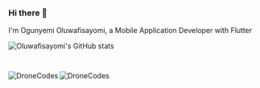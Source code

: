 ### Hi there 👋

  I'm Ogunyemi Oluwafisayomi, a Mobile Application Developer with Flutter
  
  ![Oluwafisayomi's GitHub stats](https://github-readme-stats.vercel.app/api?username=DroneCodes&show_icons=true&theme=react)

<p align="left"> <img src="https://komarev.com/ghpvc/?username=DroneCodes&label=Profile%20views&color=0e75b6&style=flat" alt="" /> </p>

<p align="left"> <a href="https://github.com/ryo-ma/github-profile-trophy"><img src="https://github-profile-trophy.vercel.app/?username=DroneCodes" alt = "" /></a> </p>


<p><img align="left" src="https://github-readme-stats.vercel.app/api/top-langs?username=DroneCodes&show_icons=true&locale=en&layout=compact" alt="DroneCodes" /></p>


<p><img align="center" src="https://github-readme-streak-stats.herokuapp.com/?user=DroneCodes&" alt="DroneCodes" /></p>


<!--
**DroneCodes/DroneCodes** is a ✨ _special_ ✨ repository because its `README.md` (this file) appears on your GitHub profile.
-->



